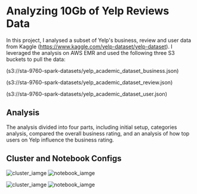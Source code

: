 # Analyzing 10Gb of Yelp Reviews Data

In this project, I analysed a subset of Yelp's business, review and user data from Kaggle (https://www.kaggle.com/yelp-dataset/yelp-dataset). I leveraged the analysis on AWS EMR and used the following three S3 buckets to pull the data:

(s3://sta-9760-spark-datasets/yelp_academic_dataset_business.json)

(s3://sta-9760-spark-datasets/yelp_academic_dataset_review.json)

(s3://sta-9760-spark-datasets/yelp_academic_dataset_user.json)

## Analysis

The analysis divided into four parts, including initial setup, categories analysis, compared the overall business rating, and an analysis of how top users on Yelp influence the business rating. 

## Cluster and Notebook Configs

![cluster_iamge](assets/cluster_configuration.png)
![notebook_iamge](assets/cluster_configuration.png)

![cluster_iamge](assets/cluster_configuration.png)
![notebook_iamge](assets/cluster_configuration.png)

